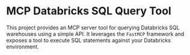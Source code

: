 # MCP Databricks SQL Query Tool

This project provides an MCP server tool for querying Databricks SQL warehouses using a simple API. It leverages the `FastMCP` framework and exposes a tool to execute SQL statements against your Databricks environment.
